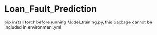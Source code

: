 # Loan_Fault_Prediction



pip install torch before running Model_training.py, this package cannot be included in environment.yml